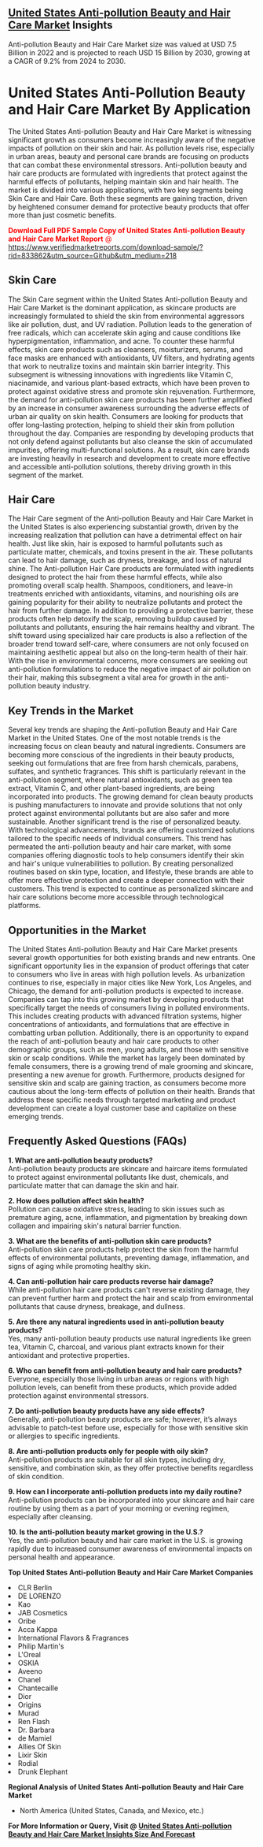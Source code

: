 <h2><a href="https://www.verifiedmarketreports.com/download-sample/?rid=833862&amp;utm_source=Github&amp;utm_medium=218" target="_blank">United States Anti-pollution Beauty and Hair Care Market</a> Insights</h2><p>Anti-pollution Beauty and Hair Care Market size was valued at USD 7.5 Billion in 2022 and is projected to reach USD 15 Billion by 2030, growing at a CAGR of 9.2% from 2024 to 2030.</p><p><h1>United States Anti-Pollution Beauty and Hair Care Market By Application</h1> <p>The United States Anti-pollution Beauty and Hair Care Market is witnessing significant growth as consumers become increasingly aware of the negative impacts of pollution on their skin and hair. As pollution levels rise, especially in urban areas, beauty and personal care brands are focusing on products that can combat these environmental stressors. Anti-pollution beauty and hair care products are formulated with ingredients that protect against the harmful effects of pollutants, helping maintain skin and hair health. The market is divided into various applications, with two key segments being Skin Care and Hair Care. Both these segments are gaining traction, driven by heightened consumer demand for protective beauty products that offer more than just cosmetic benefits. <p><span class=""><span style="color: #ff0000;"><strong>Download Full PDF Sample Copy of United States Anti-pollution Beauty and Hair Care Market Report</strong> @ </span><a href="https://www.verifiedmarketreports.com/download-sample/?rid=833862&amp;utm_source=Github&amp;utm_medium=218" target="_blank">https://www.verifiedmarketreports.com/download-sample/?rid=833862&amp;utm_source=Github&amp;utm_medium=218</a></span></p></p> <h2>Skin Care</h2> <p>The Skin Care segment within the United States Anti-pollution Beauty and Hair Care Market is the dominant application, as skincare products are increasingly formulated to shield the skin from environmental aggressors like air pollution, dust, and UV radiation. Pollution leads to the generation of free radicals, which can accelerate skin aging and cause conditions like hyperpigmentation, inflammation, and acne. To counter these harmful effects, skin care products such as cleansers, moisturizers, serums, and face masks are enhanced with antioxidants, UV filters, and hydrating agents that work to neutralize toxins and maintain skin barrier integrity. This subsegment is witnessing innovations with ingredients like Vitamin C, niacinamide, and various plant-based extracts, which have been proven to protect against oxidative stress and promote skin rejuvenation. Furthermore, the demand for anti-pollution skin care products has been further amplified by an increase in consumer awareness surrounding the adverse effects of urban air quality on skin health. Consumers are looking for products that offer long-lasting protection, helping to shield their skin from pollution throughout the day. Companies are responding by developing products that not only defend against pollutants but also cleanse the skin of accumulated impurities, offering multi-functional solutions. As a result, skin care brands are investing heavily in research and development to create more effective and accessible anti-pollution solutions, thereby driving growth in this segment of the market. <h2>Hair Care</h2> <p>The Hair Care segment of the Anti-pollution Beauty and Hair Care Market in the United States is also experiencing substantial growth, driven by the increasing realization that pollution can have a detrimental effect on hair health. Just like skin, hair is exposed to harmful pollutants such as particulate matter, chemicals, and toxins present in the air. These pollutants can lead to hair damage, such as dryness, breakage, and loss of natural shine. The Anti-pollution Hair Care products are formulated with ingredients designed to protect the hair from these harmful effects, while also promoting overall scalp health. Shampoos, conditioners, and leave-in treatments enriched with antioxidants, vitamins, and nourishing oils are gaining popularity for their ability to neutralize pollutants and protect the hair from further damage. In addition to providing a protective barrier, these products often help detoxify the scalp, removing buildup caused by pollutants and pollutants, ensuring the hair remains healthy and vibrant. The shift toward using specialized hair care products is also a reflection of the broader trend toward self-care, where consumers are not only focused on maintaining aesthetic appeal but also on the long-term health of their hair. With the rise in environmental concerns, more consumers are seeking out anti-pollution formulations to reduce the negative impact of air pollution on their hair, making this subsegment a vital area for growth in the anti-pollution beauty industry. <h2>Key Trends in the Market</h2> <p>Several key trends are shaping the Anti-pollution Beauty and Hair Care Market in the United States. One of the most notable trends is the increasing focus on clean beauty and natural ingredients. Consumers are becoming more conscious of the ingredients in their beauty products, seeking out formulations that are free from harsh chemicals, parabens, sulfates, and synthetic fragrances. This shift is particularly relevant in the anti-pollution segment, where natural antioxidants, such as green tea extract, Vitamin C, and other plant-based ingredients, are being incorporated into products. The growing demand for clean beauty products is pushing manufacturers to innovate and provide solutions that not only protect against environmental pollutants but are also safer and more sustainable. Another significant trend is the rise of personalized beauty. With technological advancements, brands are offering customized solutions tailored to the specific needs of individual consumers. This trend has permeated the anti-pollution beauty and hair care market, with some companies offering diagnostic tools to help consumers identify their skin and hair's unique vulnerabilities to pollution. By creating personalized routines based on skin type, location, and lifestyle, these brands are able to offer more effective protection and create a deeper connection with their customers. This trend is expected to continue as personalized skincare and hair care solutions become more accessible through technological platforms. <h2>Opportunities in the Market</h2> <p>The United States Anti-pollution Beauty and Hair Care Market presents several growth opportunities for both existing brands and new entrants. One significant opportunity lies in the expansion of product offerings that cater to consumers who live in areas with high pollution levels. As urbanization continues to rise, especially in major cities like New York, Los Angeles, and Chicago, the demand for anti-pollution products is expected to increase. Companies can tap into this growing market by developing products that specifically target the needs of consumers living in polluted environments. This includes creating products with advanced filtration systems, higher concentrations of antioxidants, and formulations that are effective in combatting urban pollution. Additionally, there is an opportunity to expand the reach of anti-pollution beauty and hair care products to other demographic groups, such as men, young adults, and those with sensitive skin or scalp conditions. While the market has largely been dominated by female consumers, there is a growing trend of male grooming and skincare, presenting a new avenue for growth. Furthermore, products designed for sensitive skin and scalp are gaining traction, as consumers become more cautious about the long-term effects of pollution on their health. Brands that address these specific needs through targeted marketing and product development can create a loyal customer base and capitalize on these emerging trends. <h2>Frequently Asked Questions (FAQs)</h2> <p><strong>1. What are anti-pollution beauty products?</strong><br>Anti-pollution beauty products are skincare and haircare items formulated to protect against environmental pollutants like dust, chemicals, and particulate matter that can damage the skin and hair.</p> <p><strong>2. How does pollution affect skin health?</strong><br>Pollution can cause oxidative stress, leading to skin issues such as premature aging, acne, inflammation, and pigmentation by breaking down collagen and impairing skin's natural barrier function.</p> <p><strong>3. What are the benefits of anti-pollution skin care products?</strong><br>Anti-pollution skin care products help protect the skin from the harmful effects of environmental pollutants, preventing damage, inflammation, and signs of aging while promoting healthy skin.</p> <p><strong>4. Can anti-pollution hair care products reverse hair damage?</strong><br>While anti-pollution hair care products can't reverse existing damage, they can prevent further harm and protect the hair and scalp from environmental pollutants that cause dryness, breakage, and dullness.</p> <p><strong>5. Are there any natural ingredients used in anti-pollution beauty products?</strong><br>Yes, many anti-pollution beauty products use natural ingredients like green tea, Vitamin C, charcoal, and various plant extracts known for their antioxidant and protective properties.</p> <p><strong>6. Who can benefit from anti-pollution beauty and hair care products?</strong><br>Everyone, especially those living in urban areas or regions with high pollution levels, can benefit from these products, which provide added protection against environmental stressors.</p> <p><strong>7. Do anti-pollution beauty products have any side effects?</strong><br>Generally, anti-pollution beauty products are safe; however, it’s always advisable to patch-test before use, especially for those with sensitive skin or allergies to specific ingredients.</p> <p><strong>8. Are anti-pollution products only for people with oily skin?</strong><br>Anti-pollution products are suitable for all skin types, including dry, sensitive, and combination skin, as they offer protective benefits regardless of skin condition.</p> <p><strong>9. How can I incorporate anti-pollution products into my daily routine?</strong><br>Anti-pollution products can be incorporated into your skincare and hair care routine by using them as a part of your morning or evening regimen, especially after cleansing.</p> <p><strong>10. Is the anti-pollution beauty market growing in the U.S.?</strong><br>Yes, the anti-pollution beauty and hair care market in the U.S. is growing rapidly due to increased consumer awareness of environmental impacts on personal health and appearance.</p> </p><p><strong>Top United States Anti-pollution Beauty and Hair Care Market Companies</strong></p><div data-test-id=""><p><li>CLR Berlin</li><li> DE LORENZO</li><li> Kao</li><li> JAB Cosmetics</li><li> Oribe</li><li> Acca Kappa</li><li> International Flavors & Fragrances</li><li> Philip Martin's</li><li> L'Oreal</li><li> OSKIA</li><li> Aveeno</li><li> Chanel</li><li> Chantecaille</li><li> Dior</li><li> Origins</li><li> Murad</li><li> Ren Flash</li><li> Dr. Barbara</li><li> de Mamiel</li><li> Allies Of Skin</li><li> Lixir Skin</li><li> Rodial</li><li> Drunk Elephant</li></p><div><strong>Regional Analysis of&nbsp;United States Anti-pollution Beauty and Hair Care Market</strong></div><ul><li dir="ltr"><p dir="ltr">North America&nbsp;(United States, Canada, and Mexico, etc.)</p></li></ul><p><strong>For More Information or Query, Visit @&nbsp;</strong><strong><a href="https://www.verifiedmarketreports.com/product/anti-pollution-beauty-and-hair-care-market/?utm_source=Github&amp;utm_medium=218" target="_blank">United States Anti-pollution Beauty and Hair Care Market Insights Size And Forecast</a></strong></p></div>
